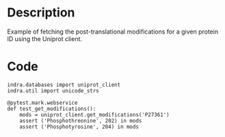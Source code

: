 # Description
Example of fetching the post-translational modifications for a given protein ID using the Uniprot client.

# Code
```
indra.databases import uniprot_client
indra.util import unicode_strs

@pytest.mark.webservice
def test_get_modifications():
    mods = uniprot_client.get_modifications('P27361')
    assert ('Phosphothreonine', 202) in mods
    assert ('Phosphotyrosine', 204) in mods

```
